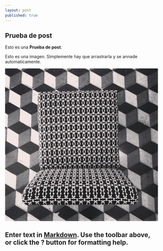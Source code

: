 ```yaml
---
layout: post
published: true
---
```



## Prueba de post

Esto es una **Prueba de post**.

Esto es una imagen. Simplemente hay que arrastrarla y se annade automaticamente.

![silla.jpg](/images/silla.jpg)

Enter text in [Markdown](http://daringfireball.net/projects/markdown/). Use the toolbar above, or click the **?** button for formatting help.
-